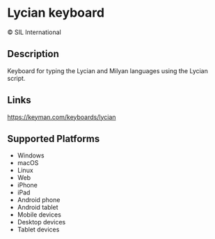 Lycian keyboard
==============

© SIL International

Description
-----------
Keyboard for typing the Lycian and Milyan languages using the Lycian script.

Links
-----
https://keyman.com/keyboards/lycian

Supported Platforms
-------------------
 * Windows
 * macOS
 * Linux
 * Web
 * iPhone
 * iPad
 * Android phone
 * Android tablet
 * Mobile devices
 * Desktop devices
 * Tablet devices



